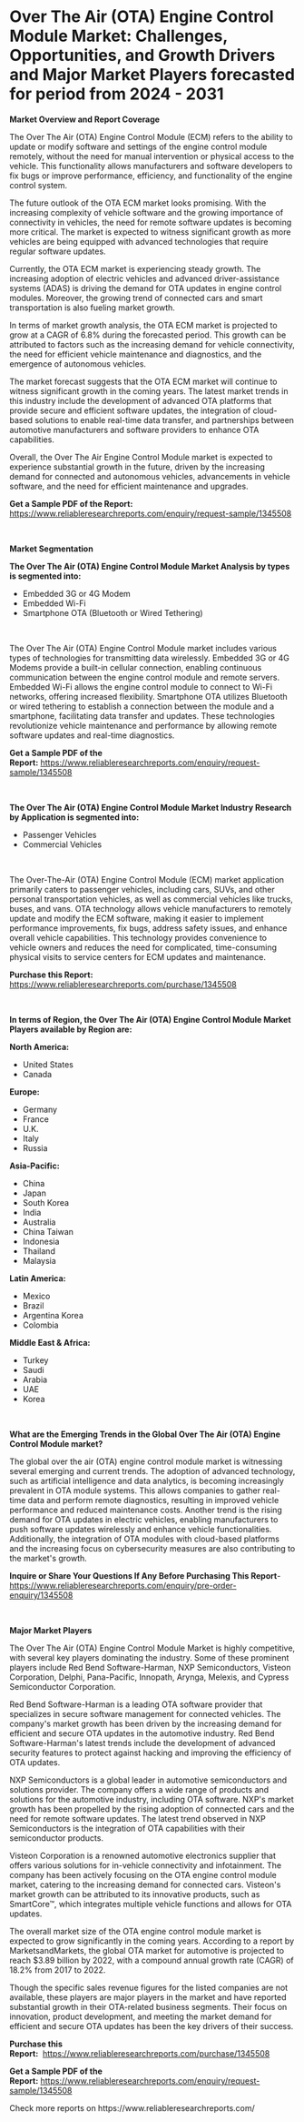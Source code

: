 <p><h1>Over The Air (OTA) Engine Control Module Market: Challenges, Opportunities, and Growth Drivers and Major Market Players forecasted for period from 2024 - 2031</h1></p><p><strong>Market Overview and Report Coverage</strong></p>
<p><p>The Over The Air (OTA) Engine Control Module (ECM) refers to the ability to update or modify software and settings of the engine control module remotely, without the need for manual intervention or physical access to the vehicle. This functionality allows manufacturers and software developers to fix bugs or improve performance, efficiency, and functionality of the engine control system.</p><p>The future outlook of the OTA ECM market looks promising. With the increasing complexity of vehicle software and the growing importance of connectivity in vehicles, the need for remote software updates is becoming more critical. The market is expected to witness significant growth as more vehicles are being equipped with advanced technologies that require regular software updates.</p><p>Currently, the OTA ECM market is experiencing steady growth. The increasing adoption of electric vehicles and advanced driver-assistance systems (ADAS) is driving the demand for OTA updates in engine control modules. Moreover, the growing trend of connected cars and smart transportation is also fueling market growth.</p><p>In terms of market growth analysis, the OTA ECM market is projected to grow at a CAGR of 6.8% during the forecasted period. This growth can be attributed to factors such as the increasing demand for vehicle connectivity, the need for efficient vehicle maintenance and diagnostics, and the emergence of autonomous vehicles.</p><p>The market forecast suggests that the OTA ECM market will continue to witness significant growth in the coming years. The latest market trends in this industry include the development of advanced OTA platforms that provide secure and efficient software updates, the integration of cloud-based solutions to enable real-time data transfer, and partnerships between automotive manufacturers and software providers to enhance OTA capabilities.</p><p>Overall, the Over The Air Engine Control Module market is expected to experience substantial growth in the future, driven by the increasing demand for connected and autonomous vehicles, advancements in vehicle software, and the need for efficient maintenance and upgrades.</p></p>
<p><strong>Get a Sample PDF of the Report:</strong> <a href="https://www.reliableresearchreports.com/enquiry/request-sample/1345508">https://www.reliableresearchreports.com/enquiry/request-sample/1345508</a></p>
<p>&nbsp;</p>
<p><strong>Market Segmentation</strong></p>
<p><strong>The Over The Air (OTA) Engine Control Module Market Analysis by types is segmented into:</strong></p>
<p><ul><li>Embedded 3G or 4G Modem</li><li>Embedded Wi-Fi</li><li>Smartphone OTA (Bluetooth or Wired Tethering)</li></ul></p>
<p>&nbsp;</p>
<p><p>The Over The Air (OTA) Engine Control Module market includes various types of technologies for transmitting data wirelessly. Embedded 3G or 4G Modems provide a built-in cellular connection, enabling continuous communication between the engine control module and remote servers. Embedded Wi-Fi allows the engine control module to connect to Wi-Fi networks, offering increased flexibility. Smartphone OTA utilizes Bluetooth or wired tethering to establish a connection between the module and a smartphone, facilitating data transfer and updates. These technologies revolutionize vehicle maintenance and performance by allowing remote software updates and real-time diagnostics.</p></p>
<p><strong>Get a Sample PDF of the Report:</strong>&nbsp;<a href="https://www.reliableresearchreports.com/enquiry/request-sample/1345508">https://www.reliableresearchreports.com/enquiry/request-sample/1345508</a></p>
<p>&nbsp;</p>
<p><strong>The Over The Air (OTA) Engine Control Module Market Industry Research by Application is segmented into:</strong></p>
<p><ul><li>Passenger Vehicles</li><li>Commercial Vehicles</li></ul></p>
<p>&nbsp;</p>
<p><p>The Over-The-Air (OTA) Engine Control Module (ECM) market application primarily caters to passenger vehicles, including cars, SUVs, and other personal transportation vehicles, as well as commercial vehicles like trucks, buses, and vans. OTA technology allows vehicle manufacturers to remotely update and modify the ECM software, making it easier to implement performance improvements, fix bugs, address safety issues, and enhance overall vehicle capabilities. This technology provides convenience to vehicle owners and reduces the need for complicated, time-consuming physical visits to service centers for ECM updates and maintenance.</p></p>
<p><strong>Purchase this Report:</strong>&nbsp; <a href="https://www.reliableresearchreports.com/purchase/1345508">https://www.reliableresearchreports.com/purchase/1345508</a></p>
<p>&nbsp;</p>
<p><strong>In terms of Region, the Over The Air (OTA) Engine Control Module Market Players available by Region are:</strong></p>
<p>
    <p> <strong> North America: </strong>
        <ul>
            <li>United States</li>
            <li>Canada</li>
        </ul>
        </p> 
    <p> <strong> Europe: </strong>
        <ul>
            <li>Germany</li>
            <li>France</li>
            <li>U.K.</li>
            <li>Italy</li>
            <li>Russia</li>
        </ul>
        </p> 
    <p> <strong> Asia-Pacific: </strong>
        <ul>
            <li>China</li>
            <li>Japan</li>
            <li>South Korea</li>
            <li>India</li>
            <li>Australia</li>
            <li>China Taiwan</li>
            <li>Indonesia</li>
            <li>Thailand</li>
            <li>Malaysia</li>
        </ul>
        </p> 
    <p> <strong> Latin America: </strong>
        <ul>
            <li>Mexico</li>
            <li>Brazil</li>
            <li>Argentina Korea</li>
            <li>Colombia</li>
        </ul>
        </p> 
    <p> <strong> Middle East & Africa: </strong>
        <ul>
            <li>Turkey</li>
            <li>Saudi</li>
            <li>Arabia</li>
            <li>UAE</li>
            <li>Korea</li>
        </ul>
    </p>
    </p>
<p>&nbsp;</p>
<p><strong>What are the Emerging Trends in the Global Over The Air (OTA) Engine Control Module market?</strong></p>
<p><p>The global over the air (OTA) engine control module market is witnessing several emerging and current trends. The adoption of advanced technology, such as artificial intelligence and data analytics, is becoming increasingly prevalent in OTA module systems. This allows companies to gather real-time data and perform remote diagnostics, resulting in improved vehicle performance and reduced maintenance costs. Another trend is the rising demand for OTA updates in electric vehicles, enabling manufacturers to push software updates wirelessly and enhance vehicle functionalities. Additionally, the integration of OTA modules with cloud-based platforms and the increasing focus on cybersecurity measures are also contributing to the market's growth.</p></p>
<p><strong>Inquire or Share Your Questions If Any Before Purchasing This Report</strong>- <a href="https://www.reliableresearchreports.com/enquiry/pre-order-enquiry/1345508">https://www.reliableresearchreports.com/enquiry/pre-order-enquiry/1345508</a></p>
<p>&nbsp;</p>
<p><strong>Major Market Players</strong></p>
<p><p>The Over The Air (OTA) Engine Control Module Market is highly competitive, with several key players dominating the industry. Some of these prominent players include Red Bend Software-Harman, NXP Semiconductors, Visteon Corporation, Delphi, Pana-Pacific, Innopath, Arynga, Melexis, and Cypress Semiconductor Corporation. </p><p>Red Bend Software-Harman is a leading OTA software provider that specializes in secure software management for connected vehicles. The company's market growth has been driven by the increasing demand for efficient and secure OTA updates in the automotive industry. Red Bend Software-Harman's latest trends include the development of advanced security features to protect against hacking and improving the efficiency of OTA updates.</p><p>NXP Semiconductors is a global leader in automotive semiconductors and solutions provider. The company offers a wide range of products and solutions for the automotive industry, including OTA software. NXP's market growth has been propelled by the rising adoption of connected cars and the need for remote software updates. The latest trend observed in NXP Semiconductors is the integration of OTA capabilities with their semiconductor products.</p><p>Visteon Corporation is a renowned automotive electronics supplier that offers various solutions for in-vehicle connectivity and infotainment. The company has been actively focusing on the OTA engine control module market, catering to the increasing demand for connected cars. Visteon's market growth can be attributed to its innovative products, such as SmartCore™, which integrates multiple vehicle functions and allows for OTA updates. </p><p>The overall market size of the OTA engine control module market is expected to grow significantly in the coming years. According to a report by MarketsandMarkets, the global OTA market for automotive is projected to reach $3.89 billion by 2022, with a compound annual growth rate (CAGR) of 18.2% from 2017 to 2022.</p><p>Though the specific sales revenue figures for the listed companies are not available, these players are major players in the market and have reported substantial growth in their OTA-related business segments. Their focus on innovation, product development, and meeting the market demand for efficient and secure OTA updates has been the key drivers of their success.</p></p>
<p><strong>Purchase this Report:</strong>&nbsp;&nbsp;<a href="https://www.reliableresearchreports.com/purchase/1345508">https://www.reliableresearchreports.com/purchase/1345508</a></p>
<p></p>
<p><strong>Get a Sample PDF of the Report:</strong>&nbsp;<a href="https://www.reliableresearchreports.com/enquiry/request-sample/1345508">https://www.reliableresearchreports.com/enquiry/request-sample/1345508</a></p>
<p>Check more reports on https://www.reliableresearchreports.com/</p>